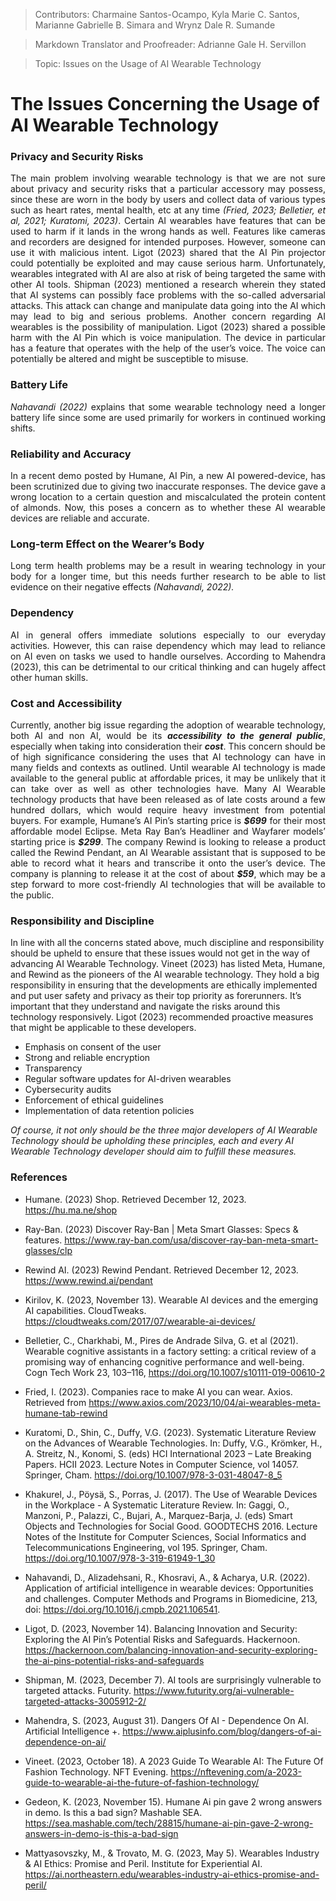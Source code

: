 >Contributors: Charmaine Santos-Ocampo, Kyla Marie C. Santos, Marianne Gabrielle B. Simara and Wrynz Dale R. Sumande

>Markdown Translator and Proofreader: Adrianne Gale H. Servillon

>Topic: Issues on the Usage of AI Wearable Technology

# The Issues Concerning the Usage of AI Wearable Technology

### Privacy and Security Risks
<p align="Justify">The main problem involving wearable technology is that we are not sure about privacy and security risks that a particular accessory may possess, since these are worn in the body by users and collect data of various types such as heart rates, mental health, etc at any time <em>(Fried, 2023; Belletier, et al, 2021; Kuratomi, 2023)</em>. Certain AI wearables have features that can be used to harm if it lands in the wrong hands as well. Features like cameras and recorders are designed for intended purposes. However, someone can use it with malicious intent. Ligot (2023) shared that the AI Pin projector could potentially be exploited and may cause serious harm. Unfortunately, wearables integrated with AI are also at risk of being targeted the same with other AI tools. Shipman (2023) mentioned a research wherein they stated that AI systems can possibly face problems with the so-called adversarial attacks. This attack can change and manipulate data going into the AI which may lead to big and serious problems. Another concern regarding AI wearables is the possibility of manipulation. Ligot (2023) shared a possible harm with the AI Pin which is voice manipulation. The device in particular has a feature that operates with the help of the user’s voice. The voice can potentially be altered and might be susceptible to misuse.
</p>

### Battery Life
<p align="Justify"> <em>Nahavandi (2022)</em> explains that some wearable technology need a longer battery life since some are used primarily for workers in continued working shifts.
</p>

### Reliability and Accuracy 
<p align="Justify">In a recent demo posted by Humane, AI Pin, a new AI powered-device, has been scrutinized due to giving two inaccurate responses. The device gave a wrong location to a certain question and miscalculated the protein content of almonds. Now, this poses a concern as to whether these AI wearable devices are reliable and accurate. </p>
    
### Long-term Effect on the Wearer’s Body 
<p align="Justify">Long term health problems may be a result in wearing technology in your body for a longer time, but this needs further research to be able to list evidence on their negative effects <em>(Nahavandi, 2022).</em>
</p>

### Dependency 
<p align="Justify">AI in general offers immediate solutions especially to our everyday activities. However, this can raise dependency which may lead to reliance on AI even on tasks we used to handle ourselves. According to Mahendra (2023), this can be detrimental to our critical thinking and can hugely affect other human skills.</p>


### Cost and Accessibility
<p align="Justify">Currently, another big issue regarding the adoption of wearable technology, both AI and non AI, would be its <em><b>accessibility to the general public</b></em>, especially when taking into consideration their <em><b>cost</b></em>. This concern should be of high significance considering the uses that AI technology can have in many fields and contexts as outlined. Until wearable AI technology is made available to the general public at affordable prices, it may be unlikely that it can take over as well as other technologies have.
Many AI Wearable technology products that have been released as of late costs around a few hundred dollars, which would require heavy investment from potential buyers. 
For example, Humane’s AI Pin’s starting price is <em><b>$699</b></em> for their most affordable model Eclipse.
Meta Ray Ban’s Headliner and Wayfarer models’ starting price is <em><b>$299</b></em>.
The company Rewind is looking to release a product called the Rewind Pendant, an AI Wearable assistant that is supposed to be able to record what it hears and transcribe it onto the user’s device. The company is planning to release it at the cost of about <em><b>$59</b></em>, which may be a step forward to more cost-friendly AI technologies that will be available to the public.
</p>

### Responsibility and Discipline
In line with all the concerns stated above, much discipline and responsibility should be upheld to ensure that these issues would not get in the way of advancing AI Wearable Technology. Vineet (2023) has listed Meta, Humane, and Rewind as the pioneers of the AI wearable technology. They hold a big responsibility in ensuring that the developments are ethically implemented and put user safety and privacy as their top priority as forerunners. It’s important that they understand and navigate the risks around this technology responsively. Ligot (2023) recommended proactive measures that might be applicable to these developers.

 - Emphasis on consent of the user
- Strong and reliable encryption
- Transparency
- Regular software updates for AI-driven wearables
- Cybersecurity audits
- Enforcement of ethical guidelines
- Implementation of data retention policies

*Of course, it not only should be the three major developers of AI Wearable Technology should be upholding these principles, each and every AI Wearable Technology developer should aim to fulfill these measures.*
  
### References

- Humane. (2023) Shop. Retrieved December 12, 2023. https://hu.ma.ne/shop

- Ray-Ban. (2023) Discover Ray-Ban | Meta Smart Glasses: Specs & features. https://www.ray-ban.com/usa/discover-ray-ban-meta-smart-glasses/clp

- Rewind AI. (2023) Rewind Pendant. Retrieved December 12, 2023. https://www.rewind.ai/pendant 

- Kirilov, K. (2023, November 13). Wearable AI devices and the emerging AI capabilities. CloudTweaks. https://cloudtweaks.com/2017/07/wearable-ai-devices/

- Belletier, C., Charkhabi, M., Pires de Andrade Silva, G. et al (2021). Wearable cognitive assistants in a factory setting: a critical review of a promising way of enhancing cognitive performance and well-being. Cogn Tech Work 23, 103–116, https://doi.org/10.1007/s10111-019-00610-2 

- Fried, I. (2023). Companies race to make AI you can wear. Axios. Retrieved from https://www.axios.com/2023/10/04/ai-wearables-meta-humane-tab-rewind

- Kuratomi, D., Shin, C., Duffy, V.G. (2023). Systematic Literature Review on the Advances of Wearable Technologies. In: Duffy, V.G., Krömker, H., A. Streitz, N., Konomi, S. (eds) HCI International 2023 – Late Breaking Papers. HCII 2023. Lecture Notes in Computer Science, vol 14057. Springer, Cham. https://doi.org/10.1007/978-3-031-48047-8_5 

- Khakurel, J., Pöysä, S., Porras, J. (2017). The Use of Wearable Devices in the Workplace - A Systematic Literature Review. In: Gaggi, O., Manzoni, P., Palazzi, C., Bujari, A., Marquez-Barja, J. (eds) Smart Objects and Technologies for Social Good. GOODTECHS 2016. Lecture Notes of the Institute for Computer Sciences, Social Informatics and Telecommunications Engineering, vol 195. Springer, Cham. https://doi.org/10.1007/978-3-319-61949-1_30

- Nahavandi, D., Alizadehsani, R., Khosravi, A., & Acharya, U.R. (2022). Application of artificial intelligence in wearable devices: Opportunities and challenges. Computer Methods and Programs in Biomedicine,  213, doi: https://doi.org/10.1016/j.cmpb.2021.106541.

- Ligot, D. (2023, November 14). Balancing Innovation and Security: Exploring the AI Pin’s Potential Risks and Safeguards. Hackernoon. https://hackernoon.com/balancing-innovation-and-security-exploring-the-ai-pins-potential-risks-and-safeguards

- Shipman, M. (2023, December 7). AI tools are surprisingly vulnerable to targeted attacks. Futurity. https://www.futurity.org/ai-vulnerable-targeted-attacks-3005912-2/
  
- Mahendra, S. (2023, August 31). Dangers Of AI - Dependence On AI. Artificial Intelligence +. https://www.aiplusinfo.com/blog/dangers-of-ai-dependence-on-ai/

- Vineet. (2023, October 18). A 2023 Guide To Wearable AI: The Future Of Fashion Technology. NFT Evening. https://nftevening.com/a-2023-guide-to-wearable-ai-the-future-of-fashion-technology/

- Gedeon, K. (2023, November 15). Humane Ai pin gave 2 wrong answers in demo. Is this a bad sign? Mashable SEA. https://sea.mashable.com/tech/28815/humane-ai-pin-gave-2-wrong-answers-in-demo-is-this-a-bad-sign

- Mattyasovszky, M., & Trovato, M. G. (2023, May 5). Wearables Industry & AI Ethics: Promise and Peril. Institute for Experiential AI. https://ai.northeastern.edu/wearables-industry-ai-ethics-promise-and-peril/
